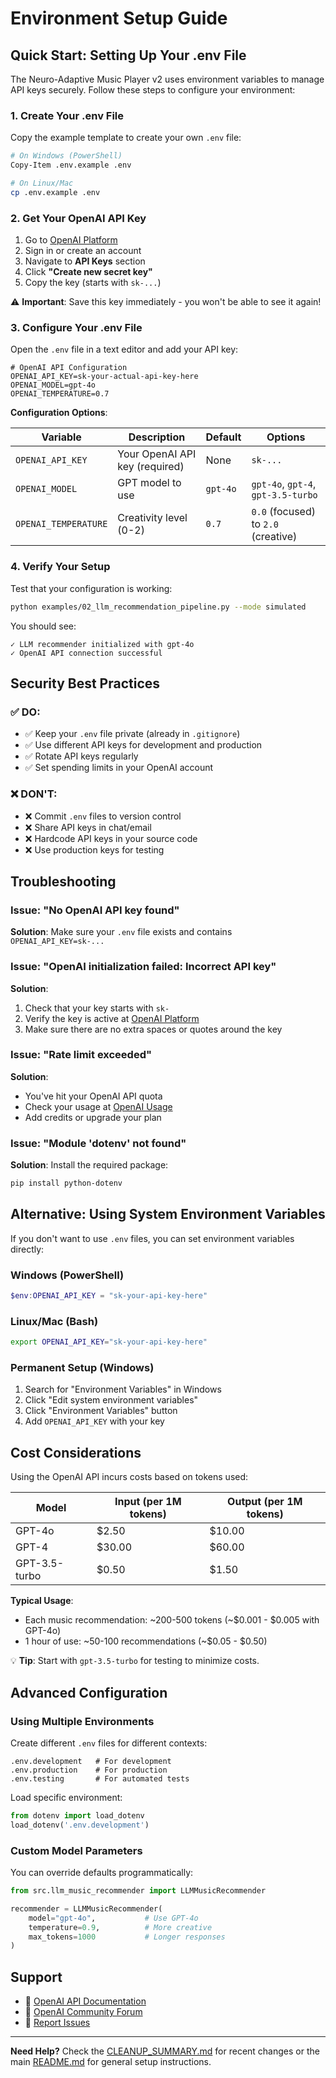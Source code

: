 # Environment Setup Guide

## Quick Start: Setting Up Your .env File

The Neuro-Adaptive Music Player v2 uses environment variables to manage API keys securely. Follow these steps to configure your environment:

### 1. Create Your .env File

Copy the example template to create your own `.env` file:

```bash
# On Windows (PowerShell)
Copy-Item .env.example .env

# On Linux/Mac
cp .env.example .env
```

### 2. Get Your OpenAI API Key

1. Go to [OpenAI Platform](https://platform.openai.com/)
2. Sign in or create an account
3. Navigate to **API Keys** section
4. Click **"Create new secret key"**
5. Copy the key (starts with `sk-...`)

⚠️ **Important**: Save this key immediately - you won't be able to see it again!

### 3. Configure Your .env File

Open the `.env` file in a text editor and add your API key:

```env
# OpenAI API Configuration
OPENAI_API_KEY=sk-your-actual-api-key-here
OPENAI_MODEL=gpt-4o
OPENAI_TEMPERATURE=0.7
```

**Configuration Options**:

| Variable | Description | Default | Options |
|----------|-------------|---------|---------|
| `OPENAI_API_KEY` | Your OpenAI API key (required) | None | `sk-...` |
| `OPENAI_MODEL` | GPT model to use | `gpt-4o` | `gpt-4o`, `gpt-4`, `gpt-3.5-turbo` |
| `OPENAI_TEMPERATURE` | Creativity level (0-2) | `0.7` | `0.0` (focused) to `2.0` (creative) |

### 4. Verify Your Setup

Test that your configuration is working:

```bash
python examples/02_llm_recommendation_pipeline.py --mode simulated
```

You should see:
```
✓ LLM recommender initialized with gpt-4o
✓ OpenAI API connection successful
```

## Security Best Practices

### ✅ DO:
- ✅ Keep your `.env` file private (already in `.gitignore`)
- ✅ Use different API keys for development and production
- ✅ Rotate API keys regularly
- ✅ Set spending limits in your OpenAI account

### ❌ DON'T:
- ❌ Commit `.env` files to version control
- ❌ Share API keys in chat/email
- ❌ Hardcode API keys in your source code
- ❌ Use production keys for testing

## Troubleshooting

### Issue: "No OpenAI API key found"
**Solution**: Make sure your `.env` file exists and contains `OPENAI_API_KEY=sk-...`

### Issue: "OpenAI initialization failed: Incorrect API key"
**Solution**: 
1. Check that your key starts with `sk-`
2. Verify the key is active at [OpenAI Platform](https://platform.openai.com/api-keys)
3. Make sure there are no extra spaces or quotes around the key

### Issue: "Rate limit exceeded"
**Solution**: 
- You've hit your OpenAI API quota
- Check your usage at [OpenAI Usage](https://platform.openai.com/usage)
- Add credits or upgrade your plan

### Issue: "Module 'dotenv' not found"
**Solution**: Install the required package:
```bash
pip install python-dotenv
```

## Alternative: Using System Environment Variables

If you don't want to use `.env` files, you can set environment variables directly:

### Windows (PowerShell)
```powershell
$env:OPENAI_API_KEY = "sk-your-api-key-here"
```

### Linux/Mac (Bash)
```bash
export OPENAI_API_KEY="sk-your-api-key-here"
```

### Permanent Setup (Windows)
1. Search for "Environment Variables" in Windows
2. Click "Edit system environment variables"
3. Click "Environment Variables" button
4. Add `OPENAI_API_KEY` with your key

## Cost Considerations

Using the OpenAI API incurs costs based on tokens used:

| Model | Input (per 1M tokens) | Output (per 1M tokens) |
|-------|----------------------|------------------------|
| GPT-4o | $2.50 | $10.00 |
| GPT-4 | $30.00 | $60.00 |
| GPT-3.5-turbo | $0.50 | $1.50 |

**Typical Usage**:
- Each music recommendation: ~200-500 tokens (~$0.001 - $0.005 with GPT-4o)
- 1 hour of use: ~50-100 recommendations (~$0.05 - $0.50)

💡 **Tip**: Start with `gpt-3.5-turbo` for testing to minimize costs.

## Advanced Configuration

### Using Multiple Environments

Create different `.env` files for different contexts:

```
.env.development   # For development
.env.production    # For production
.env.testing       # For automated tests
```

Load specific environment:
```python
from dotenv import load_dotenv
load_dotenv('.env.development')
```

### Custom Model Parameters

You can override defaults programmatically:

```python
from src.llm_music_recommender import LLMMusicRecommender

recommender = LLMMusicRecommender(
    model="gpt-4o",           # Use GPT-4o
    temperature=0.9,          # More creative
    max_tokens=1000           # Longer responses
)
```

## Support

- 📖 [OpenAI API Documentation](https://platform.openai.com/docs)
- 💬 [OpenAI Community Forum](https://community.openai.com/)
- 🐛 [Report Issues](https://github.com/alexv879/Neuro-Adaptive_Music_Player_v2/issues)

---

**Need Help?** Check the [CLEANUP_SUMMARY.md](CLEANUP_SUMMARY.md) for recent changes or the main [README.md](README.md) for general setup instructions.
